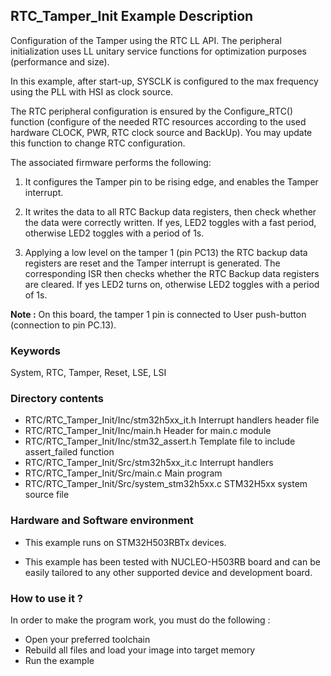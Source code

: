 ﻿## <b>RTC_Tamper_Init Example Description</b>

Configuration of the Tamper using the RTC LL API. The peripheral initialization
uses LL unitary service functions for optimization purposes (performance and size).

In this example, after start-up, SYSCLK is configured to the max frequency using the PLL with
HSI as clock source.

The RTC peripheral configuration is ensured by the Configure_RTC() function
(configure of the needed RTC resources according to the used hardware CLOCK,
PWR, RTC clock source and BackUp). You may update this function to change RTC configuration.

The associated firmware performs the following:

1. It configures the Tamper pin to be rising edge, and enables the Tamper
   interrupt.

2. It writes the data to all RTC Backup data registers, then check whether the
   data were correctly written. If yes, LED2 toggles with a fast period,
   otherwise LED2 toggles with a period of 1s.

3. Applying a low level on the tamper 1 (pin PC13)
   the RTC backup data registers are reset and the Tamper interrupt is generated.
   The corresponding ISR then checks whether the RTC Backup data registers are cleared.
   If yes LED2 turns on, otherwise LED2 toggles with a period of 1s.

**Note :** On this board, the tamper 1 pin is connected to User push-button (connection to pin PC.13).

### <b>Keywords</b>

System, RTC, Tamper, Reset, LSE, LSI

### <b>Directory contents</b>

  - RTC/RTC_Tamper_Init/Inc/stm32h5xx_it.h     Interrupt handlers header file
  - RTC/RTC_Tamper_Init/Inc/main.h             Header for main.c module
  - RTC/RTC_Tamper_Init/Inc/stm32_assert.h     Template file to include assert_failed function
  - RTC/RTC_Tamper_Init/Src/stm32h5xx_it.c     Interrupt handlers
  - RTC/RTC_Tamper_Init/Src/main.c             Main program
  - RTC/RTC_Tamper_Init/Src/system_stm32h5xx.c STM32H5xx system source file


### <b>Hardware and Software environment</b>

  - This example runs on STM32H503RBTx devices.

  - This example has been tested with NUCLEO-H503RB board and can be
    easily tailored to any other supported device and development board.


### <b>How to use it ?</b>

In order to make the program work, you must do the following :

 - Open your preferred toolchain
 - Rebuild all files and load your image into target memory
 - Run the example



